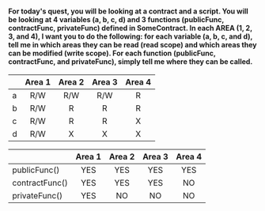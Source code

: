 #### For today's quest, you will be looking at a contract and a script. You will be looking at 4 variables (a, b, c, d) and 3 functions (publicFunc, contractFunc, privateFunc) defined in SomeContract. In each AREA (1, 2, 3, and 4), I want you to do the following: for each variable (a, b, c, and d), tell me in which areas they can be read (read scope) and which areas they can be modified (write scope). For each function (publicFunc, contractFunc, and privateFunc), simply tell me where they can be called.

|   | Area 1 | Area 2 | Area 3 | Area 4 |
|---|:------:|:------:|:------:|:------:|
| a |R/W     |R/W     |R/W     |R       |
| b |R/W     |R       |R       |R       |
| c |R/W     |R       |R       |X       |
| d |R/W     |X       |X       |X       |


|                | Area 1 | Area 2 | Area 3 | Area 4 |
|----------------|:------:|:------:|:------:|:------:|
| publicFunc()   |YES     |YES     |YES     |YES     |
| contractFunc() |YES     |YES     |YES     |NO      |
| privateFunc()  |YES     |NO      |NO      |NO      |
